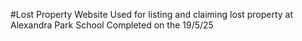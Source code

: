 #Lost Property Website
Used for listing and claiming lost property at Alexandra Park School
Completed on the 19/5/25
